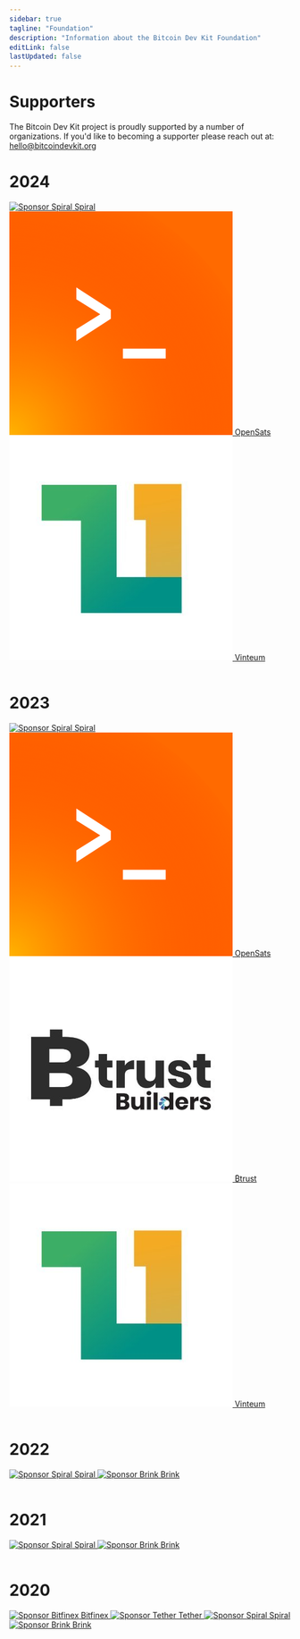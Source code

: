 ```yaml
---
sidebar: true
tagline: "Foundation"
description: "Information about the Bitcoin Dev Kit Foundation"
editLink: false
lastUpdated: false
---
```


# Supporters

The Bitcoin Dev Kit project is proudly supported by a number of organizations. If you'd like to becoming a supporter
please reach out at: [hello@bitcoindevkit.org](mailto:hello@bitcoindevkit.org)

# 2024

<div class="supporters">
  <div class="row">
      <a href="https://spiral.xyz/" target="_blank" rel="nofollow noopener">
          <img src="/img/spiral.svg" alt="Sponsor Spiral">
          Spiral
      </a>
      <a href="https://opensats.org/"  target="_blank" rel="nofollow noopener">
        <img src="/img/opensats.png" alt="OpenSats">
        OpenSats
      </a>
      <a href="https://vinteum.org/"  target="_blank" rel="nofollow noopener">
        <img src="/img/vinteum.jpg" alt="Vinteum">
        Vinteum
      </a>
  </div>
</div>
<br>

# 2023

<div class="supporters">
  <div class="row">
      <a href="https://spiral.xyz/" target="_blank" rel="nofollow noopener">
          <img src="/img/spiral.svg" alt="Sponsor Spiral">
          Spiral
      </a>
      <a href="https://opensats.org/"  target="_blank" rel="nofollow noopener">
        <img src="/img/opensats.png" alt="OpenSats">
        OpenSats
      </a>
      <a href="https://twitter.com/btrust_builders"  target="_blank" rel="nofollow noopener">
        <img src="/img/btrust.jpg" alt="Btrust">
        ₿trust
      </a>
      <a href="https://vinteum.org/"  target="_blank" rel="nofollow noopener">
        <img src="/img/vinteum.jpg" alt="Vinteum">
        Vinteum
      </a>
  </div>
</div>
<br>

# 2022

<div class="supporters">
<div class="row">
    <a href="https://spiral.xyz/" target="_blank" rel="nofollow noopener">
        <img src="/img/spiral.svg" alt="Sponsor Spiral">
        Spiral
    </a>
    <a href="https://brink.dev/"  target="_blank" rel="nofollow noopener">
      <img src="/img/brink.png" alt="Sponsor Brink">
      Brink
    </a>
</div>
</div>
<br>

# 2021

<div class="supporters">
<div class="row">
    <a href="https://spiral.xyz/" target="_blank" rel="nofollow noopener">
        <img src="/img/spiral.svg" alt="Sponsor Spiral">
        Spiral
    </a>
    <a href="https://brink.dev/"  target="_blank" rel="nofollow noopener">
      <img src="/img/brink.png" alt="Sponsor Brink">
      Brink
    </a>
</div>
</div>
<br>

# 2020

<div class="supporters">
  <div class="row">
    <a href="https://www.bitfinex.com/" target="_blank" rel="nofollow noopener">
        <img src="/img/bitfinex.svg" alt="Sponsor Bitfinex">
        Bitfinex
    </a>
    <a href="https://tether.to/" target="_blank" rel="nofollow noopener">
      <img src="/img/tether.png" alt="Sponsor Tether">
      Tether
    </a>
    <a href="https://spiral.xyz/" target="_blank" rel="nofollow noopener">
        <img src="/img/spiral.svg" alt="Sponsor Spiral">
        Spiral
    </a>
    <a href="https://brink.dev/"  target="_blank" rel="nofollow noopener">
      <img src="/img/brink.png" alt="Sponsor Brink">
      Brink
    </a>
  </div>
</div>
